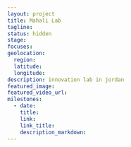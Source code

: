 ```yaml
---
layout: project
title: Mahali Lab
tagline:
status: hidden
stage:
focuses:
geolocation:
  region:
  latitude:
  longitude:
description: innovation lab in jordan
featured_image:
featured_video_url:
milestones:
  - date:
    title:
    link:
    link_title:
    description_markdown:
---
```


